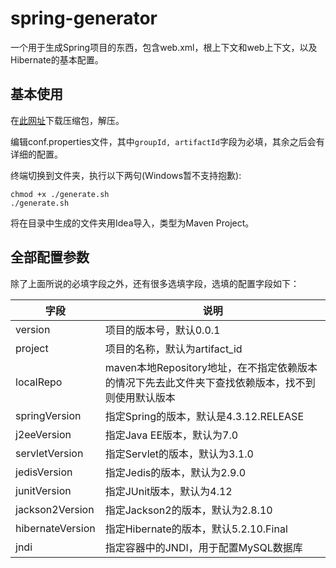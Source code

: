# spring-generator
一个用于生成Spring项目的东西，包含web.xml，根上下文和web上下文，以及Hibernate的基本配置。

## 基本使用
在[此网址](http://ok34fi9ya.bkt.clouddn.com/spring-generator-0.0.5.zip)下载压缩包，解压。

编辑conf.properties文件，其中``groupId, artifactId``字段为必填，其余之后会有详细的配置。

终端切换到文件夹，执行以下两句(Windows暂不支持抱歉):

    chmod +x ./generate.sh
    ./generate.sh

将在目录中生成的文件夹用Idea导入，类型为Maven Project。

## 全部配置参数
除了上面所说的必填字段之外，还有很多选填字段，选填的配置字段如下：

|字段|说明|
|---|---|
|version|项目的版本号，默认0.0.1|
|project|项目的名称，默认为artifact_id|
|localRepo|maven本地Repository地址，在不指定依赖版本的情况下先去此文件夹下查找依赖版本，找不到则使用默认版本|
|springVersion|指定Spring的版本，默认是4.3.12.RELEASE|
|j2eeVersion|指定Java EE版本，默认为7.0|
|servletVersion|指定Servlet的版本，默认为3.1.0|
|jedisVersion|指定Jedis的版本，默认为2.9.0|
|junitVersion|指定JUnit版本，默认为4.12|
|jackson2Version|指定Jackson2的版本，默认为2.8.10|
|hibernateVersion|指定Hibernate的版本，默认5.2.10.Final|
|jndi|指定容器中的JNDI，用于配置MySQL数据库|